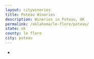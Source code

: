```yaml
---
layout: citywineries
title: Poteau Wineries
description: Wineries in Poteau, OK
permalink: /oklahoma/le-flore/poteau/
state: ok
county: le flore
city: poteau
---
```

-
